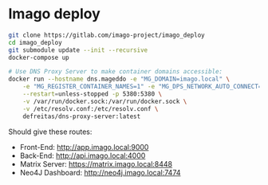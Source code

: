 # Imago deploy

```bash
git clone https://gitlab.com/imago-project/imago_deploy
cd imago_deploy
git submodule update --init --recursive
docker-compose up

# Use DNS Proxy Server to make container domains accessible:
docker run --hostname dns.mageddo -e "MG_DOMAIN=imago.local" \
    -e "MG_REGISTER_CONTAINER_NAMES=1" -e "MG_DPS_NETWORK_AUTO_CONNECT=1"\
    --restart=unless-stopped -p 5380:5380 \
    -v /var/run/docker.sock:/var/run/docker.sock \
    -v /etc/resolv.conf:/etc/resolv.conf \
    defreitas/dns-proxy-server:latest
```

Should give these routes:
- Front-End: http://app.imago.local:9000
- Back-End: http://api.imago.local:4000
- Matrix Server: https://matrix.imago.local:8448
- Neo4J Dashboard: http://neo4j.imago.local:7474

